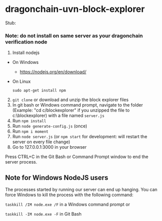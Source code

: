 # dragonchain-uvn-block-explorer

Stub:

### Note: do not install on same server as your dragonchain verification node

1. Install nodejs
  - On Windows
    - https://nodejs.org/en/download/
  - On Linux

    ```sudo apt-get install npm```


2. ```git clone``` or download and unzip the block explorer files
3. In git bash or Windows command prompt, navigate to the folder (Example: "cd c/blockexplorer" if you unzipped the file to c:\blockexplorer) with a file named ```server.js```
4. Run ```npm install```
5. Run ```node generate-config.js``` (once)
6. Run ```npm i moment```
7. Run ```node server.js``` (or ```npm start``` for development: will restart the server on every file change)
8. Go to 127.0.0.1:3000 in your browser

Press CTRL+C in the Git Bash or Command Prompt window to end the server process.

## Note for Windows NodeJS users

The processes started by running our server can end up hanging. You can force Windows to kill the process with the following command:

```taskkill /IM node.exe /F``` in a Windows command prompt or

```taskkill -IM node.exe -F``` in Git Bash
